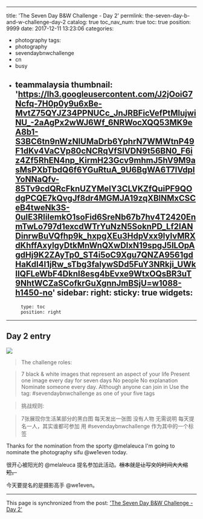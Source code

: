 
---
title: 'The Seven Day B&W Challenge - Day 2'
permlink: the-seven-day-b-and-w-challenge-day-2
catalog: true
toc_nav_num: true
toc: true
position: 9999
date: 2017-12-11 13:23:06
categories:
- photography
tags:
- photography
- sevendaybnwchallenge
- cn
- busy
- teammalaysia
thumbnail: 'https://lh3.googleusercontent.com/J2jOoiG7Ncfq-7H0p0y9u6xBe-MvtZ75QYJZ34PPNUCc_JnJRBFicVefPtMlujwiNU_-2aAgPx2wWJ6Wf_6NRWocXQQ53MK9eA8b1-S3BC6tn9nWzNIUMaDrb6YphrN7WMWtnP49F1dKv4VaCVp80cNCRqVfSIVDN9t56BN0_F6iz4Zf5RhEN4np_KirmH23Gcv9mhmJ5hV9M9asMsPXbTbdQ6f6YGuRtuA_9U6BgWA6T7IVdpIYoNNaQfv-85Tv9cdQRcFknUZYMelY3CLVKZfQuiPF9QOdgPCQE7kQvgJf8dr4MGMJA19zqXBlNMxCSCeB4tweNk3S-0uIE3RIiIemkO1soFid6SreNb67b7hv4T2420EnmTwLo797d1excdWTrYuNzN5SoknPD_Lf2IANDinrwBuVQfhp9k_hxpgXEu3HdpVxx9lyIvMRXdKhffAxylgyDtkMnWnQXwDIxN19spgJ5ILOpAgdHj9K2ZAyTp0_ST4i5oC9Xgu7QNZA9561gdHaKdI4I1jRw_sTbg3faIywSDd5FuY3NRkji_UWkIIQFLeWbF4DknI8esg4bEvxe9WtxOQsBR3uT9NhtWCZaSCofkrGuXgnnJmBSjU=w1088-h1450-no'
sidebar:
    right:
        sticky: true
widgets:
    -
        type: toc
        position: right
---


## Day 2 entry

![](https://lh3.googleusercontent.com/J2jOoiG7Ncfq-7H0p0y9u6xBe-MvtZ75QYJZ34PPNUCc_JnJRBFicVefPtMlujwiNU_-2aAgPx2wWJ6Wf_6NRWocXQQ53MK9eA8b1-S3BC6tn9nWzNIUMaDrb6YphrN7WMWtnP49F1dKv4VaCVp80cNCRqVfSIVDN9t56BN0_F6iz4Zf5RhEN4np_KirmH23Gcv9mhmJ5hV9M9asMsPXbTbdQ6f6YGuRtuA_9U6BgWA6T7IVdpIYoNNaQfv-85Tv9cdQRcFknUZYMelY3CLVKZfQuiPF9QOdgPCQE7kQvgJf8dr4MGMJA19zqXBlNMxCSCeB4tweNk3S-0uIE3RIiIemkO1soFid6SreNb67b7hv4T2420EnmTwLo797d1excdWTrYuNzN5SoknPD_Lf2IANDinrwBuVQfhp9k_hxpgXEu3HdpVxx9lyIvMRXdKhffAxylgyDtkMnWnQXwDIxN19spgJ5ILOpAgdHj9K2ZAyTp0_ST4i5oC9Xgu7QNZA9561gdHaKdI4I1jRw_sTbg3faIywSDd5FuY3NRkji_UWkIIQFLeWbF4DknI8esg4bEvxe9WtxOQsBR3uT9NhtWCZaSCofkrGuXgnnJmBSjU=w1088-h1450-no)

> The challenge roles:

> 7 black & white images that represent an aspect of your life
> Present one image every day for seven days
> No people
> No explanation
> Nominate someone every day. Although anyone can join in
> Use the tag: #sevendaybnwchallenge as one of your five tags

> 挑战规则:

> 7张展现你生活某部分的黑白图
> 每天发出一张图
> 没有人物
> 无需说明
> 每天提名一人，其实谁都可参加
> 用 #sevendaybnwchallenge 作为其中的一个标签

Thanks for the nomination from the sporty @melaleuca
I'm going to nominate the photography sifu @we1even today.

很开心被阳光的 @melaleuca 提名参加此活动。~~根本就是让写文的时间大大缩短。~~

今天要提名的是摄影高手 @we1even。

- - -

This page is synchronized from the post: ['The Seven Day B&W Challenge - Day 2'](https://steemit.com/@fr3eze/the-seven-day-b-and-w-challenge-day-2)
